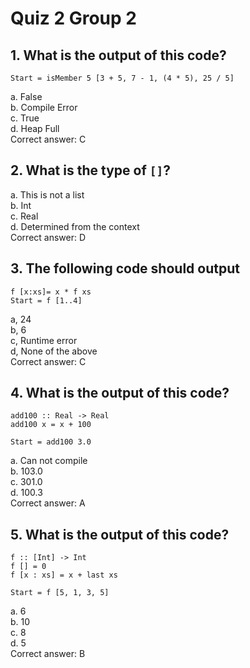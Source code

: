 # Quiz 2 Group 2

## 1. What is the output of this code?
```
Start = isMember 5 [3 + 5, 7 - 1, (4 * 5), 25 / 5]
```
a. False\
b. Compile Error\
c. True\
d. Heap Full\
Correct answer: C

## 2. What is the type of `[]`?
a. This is not a list\
b. Int\
c. Real\
d. Determined from the context\
Correct answer: D

## 3. The following code should output
```
f [x:xs]= x * f xs
Start = f [1..4]
```
a, 24\
b, 6\
c, Runtime error\
d, None of the above\
Correct answer: C

## 4. What is the output of this code?
```
add100 :: Real -> Real 
add100 x = x + 100

Start = add100 3.0
```
a. Can not compile\
b. 103.0\
c. 301.0\
d. 100.3\
Correct answer: A

## 5. What is the output of this code?
```
f :: [Int] -> Int
f [] = 0
f [x : xs] = x + last xs

Start = f [5, 1, 3, 5]
```
a. 6\
b. 10\
c. 8\
d. 5\
Correct answer: B